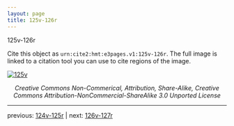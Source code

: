 ```yaml
---
layout: page
title: 125v-126r
---
```


125v-126r

Cite this object as `urn:cite2:hmt:e3pages.v1:125v-126r`.  The full image is linked to a citation tool you can use to cite regions of the image.

[![125v](http://www.homermultitext.org/iipsrv?IIIF=/project/homer/pyramidal/deepzoom/hmt/e3bifolio/v1/E3_125v_126r.tif/full/800,/0/default.jpg)](http://www.homermultitext.org/ict2/?urn=urn:cite2:hmt:e3bifolio.v1:E3_125v_126r) 

<p style="text-align: center; font-style: italic;">Creative Commons Non-Commerical, Attribution, Share-Alike, Creative Commons Attribution-NonCommercial-ShareAlike 3.0 Unported License</p>

---

previous: [124v-125r](../124v-125r/) | next: [126v-127r](../126v-127r/)